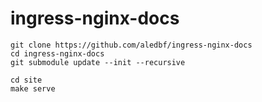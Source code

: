 # ingress-nginx-docs

```
git clone https://github.com/aledbf/ingress-nginx-docs
cd ingress-nginx-docs
git submodule update --init --recursive

cd site
make serve
```
